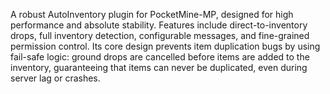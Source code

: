 A robust AutoInventory plugin for PocketMine-MP, designed for high performance and absolute stability. Features include direct-to-inventory drops, full inventory detection, configurable messages, and fine-grained permission control. Its core design prevents item duplication bugs by using fail-safe logic: ground drops are cancelled before items are added to the inventory, guaranteeing that items can never be duplicated, even during server lag or crashes.

